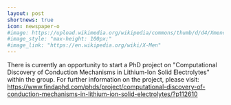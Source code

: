 ```yaml
---
layout: post
shortnews: true
icon: newspaper-o
#image: https://upload.wikimedia.org/wikipedia/commons/thumb/d/d4/Xmencomic-logo.svg/2000px-Xmencomic-logo.svg.png
#image_style: "max-height: 100px;"
#image_link: "https://en.wikipedia.org/wiki/X-Men"
---
```


There is currently an opportunity to start a PhD project on "Computational Discovery of Conduction Mechanisms in Lithium-Ion Solid Electrolytes" within the group. For further information on the project, please visit: https://www.findaphd.com/phds/project/computational-discovery-of-conduction-mechanisms-in-lithium-ion-solid-electrolytes/?p112610
